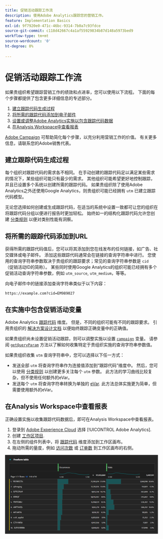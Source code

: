 ```yaml
---
title: 促销活动跟踪工作流
description: 使用Adobe Analytics跟踪您的营销工作。
feature: Implementation Basics
exl-id: 9f7920e0-471c-46bc-9314-7b0a7c93fdce
source-git-commit: c118d42667c4a1af55929834b87d148a5973bed9
workflow-type: tm+mt
source-wordcount: '0'
ht-degree: 0%

---
```


# 促销活动跟踪工作流

如果贵组织希望跟踪营销工作的绩效和点进率，您可以使用以下流程。 下面的每个步骤都提供了包含更多详细信息的专述部分。

1. [建立跟踪代码生成过程](#establish-a-tracking-code-generation-process)
1. [将所需的跟踪代码添加到电子邮件](#add-the-desired-tracking-code-to-the-email)
1. [设置或调整Adobe Analytics实施以包含跟踪代码数据](#include-campaign-variables-in-your-implementation)
1. [在Analysis Workspace中查看报表](#view-the-reports-in-analysis-workspace)

[Adobe Campaign](https://business.adobe.com/products/campaign/adobe-campaign.html) 可帮助简化每个步骤，以充分利用营销工作的价值。 有关更多信息，请联系您的Adobe销售代表。

## 建立跟踪代码生成过程

每个组织对跟踪代码的需求各不相同。 在手动创建的跟踪代码足以满足某些需求的情况下，某些组织可能只有最少的需求。 其他组织可能希望更好地控制跟踪，并且已设置多个系统以创建所需的跟踪代码。 如果贵组织除了使用Adobe Analytics之外还使用Google Analytics，则贵组织可能已经拥有 `utm` 已建立跟踪代码模型。

无论您选择如何创建或生成跟踪代码，在适当的系统中设置一致都可让您的组织在将跟踪代码分组以便进行报告时更加轻松。 始终如一的结构化跟踪代码允许您创建 [分类规则](/help/components/classifications/crb/classification-rule-builder.md) 以便对类别性能有洞察。

## 将所需的跟踪代码添加到URL

获得所需的跟踪代码值后，您可以将其添加到您在线发布的任何链接，如广告、社交媒体或电子邮件。 添加这些跟踪代码通常会在链接的查询字符串中进行。 您使用的查询字符串参数取决于贵组织的跟踪要求；常见的查询字符串参数是 `cid` （促销活动ID的简称）。 某些同时使用Google Analytics的组织可能已经拥有多个促销活动查询字符串参数，例如 `utm_source`, `utm_medium`，等等。

向电子邮件中的链接添加查询字符串类似于以下内容：

```text
https://example.com?cid=EM989027
```

## 在实施中包含促销活动变量

Adobe Analytics [跟踪代码](/help/components/dimensions/tracking-code.md) 维度。 但是，不同的组织可能有不同的跟踪要求。 引用贵组织的 [解决方案设计文档](../prepare/solution-design.md) 以便始终跟踪正确变量中的正确值。

如果贵组织尚未设置促销活动跟踪，则可以调整实施以设置 [`campaign`](/help/implement/vars/page-vars/campaign.md) 变量。 请参阅 [`getQueryParam`](/help/implement/vars/plugins/getqueryparam.md) 方法以了解如何收集特定于贵组织实施的查询字符串参数值。

如果贵组织收集 `utm` 查询字符串中，您可以选择以下任一方式：

* 发送全部 `utm` 将查询字符串作为连接值添加到“跟踪代码”维度中。 然后，您可以使用 [分类规则](/help/components/classifications/crb/classification-rule-builder.md) 以创建更多关注每个 `utm` 参数。 此方法的学习曲线比较复杂，但不使用任何额外的eVar。
* 发送每个 `utm` 将查询字符串转换为单独的 [eVar](/help/components/dimensions/evar.md). 此方法总体实施更为简单，但需要使用额外的eVar。

## 在Analysis Workspace中查看报表

正确设置实施以收集跟踪代码数据后，即可在Analysis Workspace中查看报表。

1. 登录到 [Adobe Experience Cloud](https://experience.adobe.com) 选择 [!UICONTROL Adobe Analytics].
1. 创建 [工作区项目](/help/analyze/analysis-workspace/build-workspace-project/freeform-overview.md).
1. 在左侧的组件列表中，将 [跟踪代码](/help/components/dimensions/tracking-code.md) 维度添加到工作区画布。
1. 拖动所需的量度，例如 [访问次数](/help/components/metrics/visits.md) 或 [订单数](/help/components/metrics/orders.md) 到工作区画布的右侧。

![促销活动跟踪报告](../assets/campaign-tracking-report.png)
